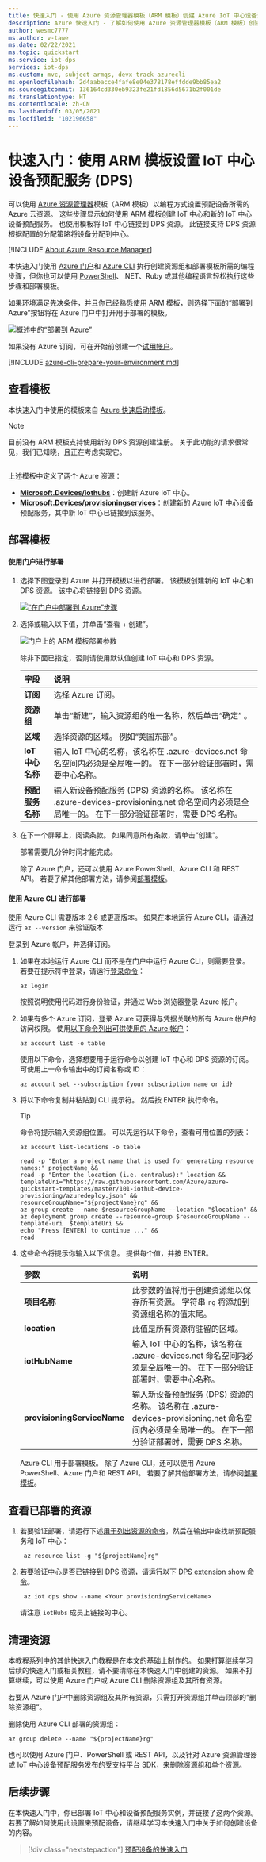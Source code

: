 ```yaml
---
title: 快速入门 - 使用 Azure 资源管理器模板（ARM 模板）创建 Azure IoT 中心设备预配服务 (DPS)
description: Azure 快速入门 - 了解如何使用 Azure 资源管理器模板（ARM 模板）创建 Azure IoT 中心设备预配服务 (DPS)。
author: wesmc7777
ms.author: v-tawe
ms.date: 02/22/2021
ms.topic: quickstart
ms.service: iot-dps
services: iot-dps
ms.custom: mvc, subject-armqs, devx-track-azurecli
ms.openlocfilehash: 2d4aabacce4fafe8e04e378178effdde9bb85ea2
ms.sourcegitcommit: 136164cd330eb9323fe21fd1856d5671b2f001de
ms.translationtype: HT
ms.contentlocale: zh-CN
ms.lasthandoff: 03/05/2021
ms.locfileid: "102196658"
---
```

# <a name="quickstart-set-up-the-iot-hub-device-provisioning-service-dps-with-an-arm-template"></a>快速入门：使用 ARM 模板设置 IoT 中心设备预配服务 (DPS)

可以使用 [Azure 资源管理器](../azure-resource-manager/management/overview.md)模板（ARM 模板）以编程方式设置预配设备所需的 Azure 云资源。 这些步骤显示如何使用 ARM 模板创建 IoT 中心和新的 IoT 中心设备预配服务。 也使用模板将 IoT 中心链接到 DPS 资源。 此链接支持 DPS 资源根据配置的分配策略将设备分配到中心。

[!INCLUDE [About Azure Resource Manager](../../includes/resource-manager-quickstart-introduction.md)]

本快速入门使用 [Azure 门户](../azure-resource-manager/templates/deploy-portal.md)和 [Azure CLI](../azure-resource-manager/templates/deploy-cli.md) 执行创建资源组和部署模板所需的编程步骤，但你也可以使用 [PowerShell](../azure-resource-manager/templates/deploy-powershell.md)、.NET、Ruby 或其他编程语言轻松执行这些步骤和部署模板。 

如果环境满足先决条件，并且你已经熟悉使用 ARM 模板，则选择下面的“部署到 Azure”按钮将在 Azure 门户中打开用于部署的模板。

[![概述中的“部署到 Azure”](../media/template-deployments/deploy-to-azure.svg)](https://portal.azure.cn/#create/Microsoft.Template/uri/https%3a%2f%2fraw.githubusercontent.com%2fAzure%2fazure-quickstart-templates%2fmaster%2f101-iothub-device-provisioning%2fazuredeploy.json)

如果没有 Azure 订阅，可在开始前创建一个[试用帐户](https://www.microsoft.com/china/azure/index.html?fromtype=cn)。

[!INCLUDE [azure-cli-prepare-your-environment.md](../../includes/azure-cli-prepare-your-environment.md)]


## <a name="review-the-template"></a>查看模板

本快速入门中使用的模板来自 [Azure 快速启动模板](https://azure.microsoft.com/resources/templates/101-iothub-device-provisioning/)。

> [!NOTE]
> 目前没有 ARM 模板支持使用新的 DPS 资源创建注册。 关于此功能的请求很常见，我们已知晓，且正在考虑实现它。

```json
```

上述模板中定义了两个 Azure 资源：

* [**Microsoft.Devices/iothubs**](https://docs.microsoft.com/azure/templates/microsoft.devices/iothubs)：创建新 Azure IoT 中心。
* [**Microsoft.Devices/provisioningservices**](https://docs.microsoft.com/azure/templates/microsoft.devices/provisioningservices)：创建新的 Azure IoT 中心设备预配服务，其中新 IoT 中心已链接到该服务。


## <a name="deploy-the-template"></a>部署模板

#### <a name="deploy-with-the-portal"></a>使用门户进行部署

1. 选择下图登录到 Azure 并打开模板以进行部署。 该模板创建新的 IoT 中心和 DPS 资源。 该中心将链接到 DPS 资源。

    [![“在门户中部署到 Azure”步骤](../media/template-deployments/deploy-to-azure.svg)](https://portal.azure.cn/#create/Microsoft.Template/uri/https%3a%2f%2fraw.githubusercontent.com%2fAzure%2fazure-quickstart-templates%2fmaster%2f101-iothub-device-provisioning%2fazuredeploy.json)

2. 选择或输入以下值，并单击“查看 + 创建”。

    ![门户上的 ARM 模板部署参数](./media/quick-setup-auto-provision-rm/arm-template-deployment-parameters-portal.png)    

    除非下面已指定，否则请使用默认值创建 IoT 中心和 DPS 资源。

    | 字段 | 说明 |
    | :---- | :---------- |
    | **订阅** | 选择 Azure 订阅。 |
    | **资源组** | 单击“新建”，输入资源组的唯一名称，然后单击“确定” 。 |
    | **区域** | 选择资源的区域。 例如“美国东部”。 |
    | **IoT 中心名称** | 输入 IoT 中心的名称，该名称在 .azure-devices.net 命名空间内必须是全局唯一的。 在下一部分验证部署时，需要中心名称。 |
    | **预配服务名称** | 输入新设备预配服务 (DPS) 资源的名称。 该名称在 .azure-devices-provisioning.net 命名空间内必须是全局唯一的。 在下一部分验证部署时，需要 DPS 名称。 |
    
3. 在下一个屏幕上，阅读条款。 如果同意所有条款，请单击“创建”。 

    部署需要几分钟时间才能完成。 

    除了 Azure 门户，还可以使用 Azure PowerShell、Azure CLI 和 REST API。 若要了解其他部署方法，请参阅[部署模板](../azure-resource-manager/templates/deploy-powershell.md)。


#### <a name="deploy-with-the-azure-cli"></a>使用 Azure CLI 进行部署

使用 Azure CLI 需要版本 2.6 或更高版本。 如果在本地运行 Azure CLI，请通过运行 `az --version` 来验证版本

登录到 Azure 帐户，并选择订阅。

1. 如果在本地运行 Azure CLI 而不是在门户中运行 Azure CLI，则需要登录。 若要在提示符中登录，请运行[登录命令](/cli/get-started-with-az-cli2)：
    
    ```azurecli
    az login
    ```

    按照说明使用代码进行身份验证，并通过 Web 浏览器登录 Azure 帐户。

2. 如果有多个 Azure 订阅，登录 Azure 可获得与凭据关联的所有 Azure 帐户的访问权限。 使用[以下命令列出可供使用的 Azure 帐户](/cli/account)：
    
    ```azurecli
    az account list -o table
    ```

    使用以下命令，选择想要用于运行命令以创建 IoT 中心和 DPS 资源的订阅。 可使用上一命令输出中的订阅名称或 ID：

    ```azurecli
    az account set --subscription {your subscription name or id}
    ```

3. 将以下命令复制并粘贴到 CLI 提示符。 然后按 ENTER 执行命令。
   
    > [!TIP]
    > 命令将提示输入资源组位置。 可以先运行以下命令，查看可用位置的列表：
    >
    > `az account list-locations -o table`
    >
    >
    
    ```azurecli-interactive
    read -p "Enter a project name that is used for generating resource names:" projectName &&
    read -p "Enter the location (i.e. centralus):" location &&
    templateUri="https://raw.githubusercontent.com/Azure/azure-quickstart-templates/master/101-iothub-device-provisioning/azuredeploy.json" &&
    resourceGroupName="${projectName}rg" &&
    az group create --name $resourceGroupName --location "$location" &&
    az deployment group create --resource-group $resourceGroupName --template-uri  $templateUri &&
    echo "Press [ENTER] to continue ..." &&
    read
    ```

4. 这些命令将提示你输入以下信息。 提供每个值，并按 ENTER。

    | 参数 | 说明 |
    | :-------- | :---------- |
    | **项目名称** | 此参数的值将用于创建资源组以保存所有资源。 字符串 `rg` 将添加到资源组名称的值末尾。 |
    | **location** | 此值是所有资源将驻留的区域。 |
    | **iotHubName** | 输入 IoT 中心的名称，该名称在 .azure-devices.net 命名空间内必须是全局唯一的。 在下一部分验证部署时，需要中心名称。 |
    | **provisioningServiceName** | 输入新设备预配服务 (DPS) 资源的名称。 该名称在 .azure-devices-provisioning.net 命名空间内必须是全局唯一的。 在下一部分验证部署时，需要 DPS 名称。 |

    Azure CLI 用于部署模板。 除了 Azure CLI，还可以使用 Azure PowerShell、Azure 门户和 REST API。 若要了解其他部署方法，请参阅[部署模板](../azure-resource-manager/templates/deploy-powershell.md)。


## <a name="review-deployed-resources"></a>查看已部署的资源

1. 若要验证部署，请运行下述[用于列出资源的命令](/cli/resource?view=azure-cli-latest#az-resource-list&preserve-view=true)，然后在输出中查找新预配服务和 IoT 中心：

    ```azurecli
     az resource list -g "${projectName}rg"
    ```

2. 若要验证中心是否已链接到 DPS 资源，请运行以下 [DPS extension show 命令](/cli/iot/dps?view=azure-cli-latest#az_iot_dps_show&preserve-view=true)。

    ```azurecli
     az iot dps show --name <Your provisioningServiceName>
    ```

    请注意 `iotHubs` 成员上链接的中心。


## <a name="clean-up-resources"></a>清理资源

本教程系列中的其他快速入门教程是在本文的基础上制作的。 如果打算继续学习后续的快速入门或相关教程，请不要清除在本快速入门中创建的资源。 如果不打算继续，可以使用 Azure 门户或 Azure CLI 删除资源组及其所有资源。

若要从 Azure 门户中删除资源组及其所有资源，只需打开资源组并单击顶部的“删除资源组”。

删除使用 Azure CLI 部署的资源组：

```azurecli
az group delete --name "${projectName}rg"
```

也可以使用 Azure 门户、PowerShell 或 REST API，以及针对 Azure 资源管理器或 IoT 中心设备预配服务发布的受支持平台 SDK，来删除资源组和单个资源。

## <a name="next-steps"></a>后续步骤

在本快速入门中，你已部署 IoT 中心和设备预配服务实例，并链接了这两个资源。 若要了解如何使用此设置来预配设备，请继续学习本快速入门中关于如何创建设备的内容。

> [!div class="nextstepaction"]
> [预配设备的快速入门](./quick-create-simulated-device-symm-key.md)

